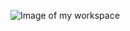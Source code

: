![Image of my workspace](https://user-images.githubusercontent.com/65317765/161342355-ed3cc1ee-7387-49ee-9abb-ae39e4ab4b7b.jpg)
